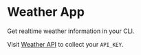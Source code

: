 # Weather App

Get realtime weather information in your CLI. 

Visit [Weather API](https://www.weatherapi.com/) to collect your `API_KEY`.